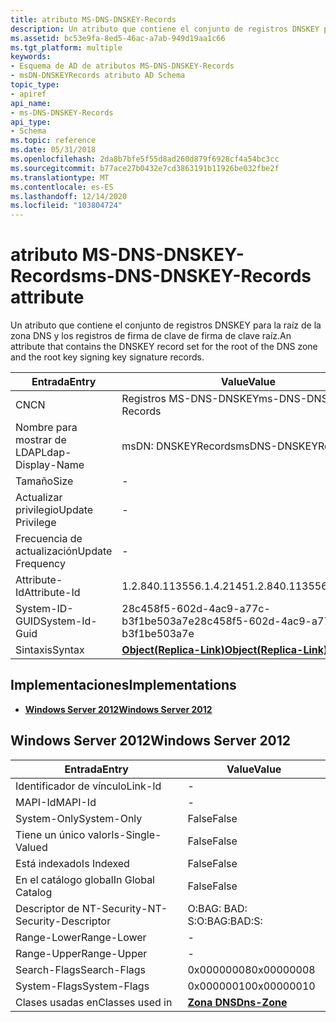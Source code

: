 ```yaml
---
title: atributo MS-DNS-DNSKEY-Records
description: Un atributo que contiene el conjunto de registros DNSKEY para la raíz de la zona DNS y los registros de firma de clave de firma de clave raíz.
ms.assetid: bc53e9fa-8ed5-46ac-a7ab-949d19aa1c66
ms.tgt_platform: multiple
keywords:
- Esquema de AD de atributos MS-DNS-DNSKEY-Records
- msDN-DNSKEYRecords atributo AD Schema
topic_type:
- apiref
api_name:
- ms-DNS-DNSKEY-Records
api_type:
- Schema
ms.topic: reference
ms.date: 05/31/2018
ms.openlocfilehash: 2da8b7bfe5f55d8ad260d879f6928cf4a54bc3cc
ms.sourcegitcommit: b77ace27b0432e7cd3863191b11926be032fbe2f
ms.translationtype: MT
ms.contentlocale: es-ES
ms.lasthandoff: 12/14/2020
ms.locfileid: "103804724"
---
```

# <a name="ms-dns-dnskey-records-attribute"></a><span data-ttu-id="9a54e-105">atributo MS-DNS-DNSKEY-Records</span><span class="sxs-lookup"><span data-stu-id="9a54e-105">ms-DNS-DNSKEY-Records attribute</span></span>

<span data-ttu-id="9a54e-106">Un atributo que contiene el conjunto de registros DNSKEY para la raíz de la zona DNS y los registros de firma de clave de firma de clave raíz.</span><span class="sxs-lookup"><span data-stu-id="9a54e-106">An attribute that contains the DNSKEY record set for the root of the DNS zone and the root key signing key signature records.</span></span>



| <span data-ttu-id="9a54e-107">Entrada</span><span class="sxs-lookup"><span data-stu-id="9a54e-107">Entry</span></span> | <span data-ttu-id="9a54e-108">Value</span><span class="sxs-lookup"><span data-stu-id="9a54e-108">Value</span></span> |
|-------------------|-------------------------------------------------------|
| <span data-ttu-id="9a54e-109">CN</span><span class="sxs-lookup"><span data-stu-id="9a54e-109">CN</span></span>                | <span data-ttu-id="9a54e-110">Registros MS-DNS-DNSKEY</span><span class="sxs-lookup"><span data-stu-id="9a54e-110">ms-DNS-DNSKEY-Records</span></span>                                 |
| <span data-ttu-id="9a54e-111">Nombre para mostrar de LDAP</span><span class="sxs-lookup"><span data-stu-id="9a54e-111">Ldap-Display-Name</span></span> | <span data-ttu-id="9a54e-112">msDN: DNSKEYRecords</span><span class="sxs-lookup"><span data-stu-id="9a54e-112">msDNS-DNSKEYRecords</span></span>                                   |
| <span data-ttu-id="9a54e-113">Tamaño</span><span class="sxs-lookup"><span data-stu-id="9a54e-113">Size</span></span>              | \-                                                    |
| <span data-ttu-id="9a54e-114">Actualizar privilegio</span><span class="sxs-lookup"><span data-stu-id="9a54e-114">Update Privilege</span></span>  | \-                                                    |
| <span data-ttu-id="9a54e-115">Frecuencia de actualización</span><span class="sxs-lookup"><span data-stu-id="9a54e-115">Update Frequency</span></span>  | \-                                                    |
| <span data-ttu-id="9a54e-116">Attribute-Id</span><span class="sxs-lookup"><span data-stu-id="9a54e-116">Attribute-Id</span></span>      | <span data-ttu-id="9a54e-117">1.2.840.113556.1.4.2145</span><span class="sxs-lookup"><span data-stu-id="9a54e-117">1.2.840.113556.1.4.2145</span></span>                               |
| <span data-ttu-id="9a54e-118">System-ID-GUID</span><span class="sxs-lookup"><span data-stu-id="9a54e-118">System-Id-Guid</span></span>    | <span data-ttu-id="9a54e-119">28c458f5-602d-4ac9-a77c-b3f1be503a7e</span><span class="sxs-lookup"><span data-stu-id="9a54e-119">28c458f5-602d-4ac9-a77c-b3f1be503a7e</span></span>                  |
| <span data-ttu-id="9a54e-120">Sintaxis</span><span class="sxs-lookup"><span data-stu-id="9a54e-120">Syntax</span></span>            | [<span data-ttu-id="9a54e-121">**Object(Replica-Link)**</span><span class="sxs-lookup"><span data-stu-id="9a54e-121">**Object(Replica-Link)**</span></span>](s-object-replica-link.md) |



## <a name="implementations"></a><span data-ttu-id="9a54e-122">Implementaciones</span><span class="sxs-lookup"><span data-stu-id="9a54e-122">Implementations</span></span>

-   [<span data-ttu-id="9a54e-123">**Windows Server 2012**</span><span class="sxs-lookup"><span data-stu-id="9a54e-123">**Windows Server 2012**</span></span>](#windows-server-2012)

## <a name="windows-server-2012"></a><span data-ttu-id="9a54e-124">Windows Server 2012</span><span class="sxs-lookup"><span data-stu-id="9a54e-124">Windows Server 2012</span></span>



| <span data-ttu-id="9a54e-125">Entrada</span><span class="sxs-lookup"><span data-stu-id="9a54e-125">Entry</span></span> | <span data-ttu-id="9a54e-126">Value</span><span class="sxs-lookup"><span data-stu-id="9a54e-126">Value</span></span> |
|------------------------|------------------------------------------|
| <span data-ttu-id="9a54e-127">Identificador de vínculo</span><span class="sxs-lookup"><span data-stu-id="9a54e-127">Link-Id</span></span>                | \-                                       |
| <span data-ttu-id="9a54e-128">MAPI-Id</span><span class="sxs-lookup"><span data-stu-id="9a54e-128">MAPI-Id</span></span>                | \-                                       |
| <span data-ttu-id="9a54e-129">System-Only</span><span class="sxs-lookup"><span data-stu-id="9a54e-129">System-Only</span></span>            | <span data-ttu-id="9a54e-130">False</span><span class="sxs-lookup"><span data-stu-id="9a54e-130">False</span></span>                                    |
| <span data-ttu-id="9a54e-131">Tiene un único valor</span><span class="sxs-lookup"><span data-stu-id="9a54e-131">Is-Single-Valued</span></span>       | <span data-ttu-id="9a54e-132">False</span><span class="sxs-lookup"><span data-stu-id="9a54e-132">False</span></span>                                    |
| <span data-ttu-id="9a54e-133">Está indexado</span><span class="sxs-lookup"><span data-stu-id="9a54e-133">Is Indexed</span></span>             | <span data-ttu-id="9a54e-134">False</span><span class="sxs-lookup"><span data-stu-id="9a54e-134">False</span></span>                                    |
| <span data-ttu-id="9a54e-135">En el catálogo global</span><span class="sxs-lookup"><span data-stu-id="9a54e-135">In Global Catalog</span></span>      | <span data-ttu-id="9a54e-136">False</span><span class="sxs-lookup"><span data-stu-id="9a54e-136">False</span></span>                                    |
| <span data-ttu-id="9a54e-137">Descriptor de NT-Security-</span><span class="sxs-lookup"><span data-stu-id="9a54e-137">NT-Security-Descriptor</span></span> | <span data-ttu-id="9a54e-138">O:BAG: BAD: S:</span><span class="sxs-lookup"><span data-stu-id="9a54e-138">O:BAG:BAD:S:</span></span>                             |
| <span data-ttu-id="9a54e-139">Range-Lower</span><span class="sxs-lookup"><span data-stu-id="9a54e-139">Range-Lower</span></span>            | \-                                       |
| <span data-ttu-id="9a54e-140">Range-Upper</span><span class="sxs-lookup"><span data-stu-id="9a54e-140">Range-Upper</span></span>            | \-                                       |
| <span data-ttu-id="9a54e-141">Search-Flags</span><span class="sxs-lookup"><span data-stu-id="9a54e-141">Search-Flags</span></span>           | <span data-ttu-id="9a54e-142">0x00000008</span><span class="sxs-lookup"><span data-stu-id="9a54e-142">0x00000008</span></span>                               |
| <span data-ttu-id="9a54e-143">System-Flags</span><span class="sxs-lookup"><span data-stu-id="9a54e-143">System-Flags</span></span>           | <span data-ttu-id="9a54e-144">0x00000010</span><span class="sxs-lookup"><span data-stu-id="9a54e-144">0x00000010</span></span>                               |
| <span data-ttu-id="9a54e-145">Clases usadas en</span><span class="sxs-lookup"><span data-stu-id="9a54e-145">Classes used in</span></span>        | [<span data-ttu-id="9a54e-146">**Zona DNS**</span><span class="sxs-lookup"><span data-stu-id="9a54e-146">**Dns-Zone**</span></span>](c-dnszone.md)<br/> |



 

 





